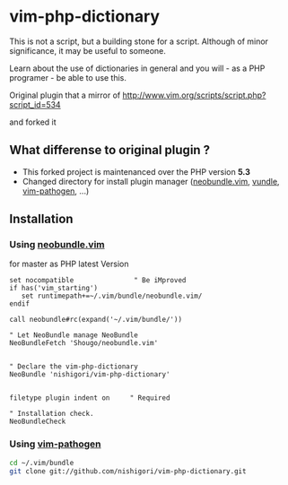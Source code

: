 vim-php-dictionary
==================

This is not a script, but a building stone for a script.
Although of minor significance, it may be useful to someone.

Learn about the use of dictionaries in general and you will - as a PHP programer - be able to use this.

Original plugin that a mirror of http://www.vim.org/scripts/script.php?script_id=534

and forked it

What differense to original plugin ?
------------------------------------

* This forked project is maintenanced over the PHP version **5.3**
* Changed directory for install plugin manager ([neobundle.vim][], [vundle][], [vim-pathogen][], ...)

Installation
------------

### Using [neobundle.vim][]

for master as PHP latest Version

```vim
set nocompatible               " Be iMproved
if has('vim_starting')
   set runtimepath+=~/.vim/bundle/neobundle.vim/
endif

call neobundle#rc(expand('~/.vim/bundle/'))

" Let NeoBundle manage NeoBundle
NeoBundleFetch 'Shougo/neobundle.vim'


" Declare the vim-php-dictionary
NeoBundle 'nishigori/vim-php-dictionary'


filetype plugin indent on     " Required

" Installation check.
NeoBundleCheck
```

### Using [vim-pathogen][]

```sh
cd ~/.vim/bundle
git clone git://github.com/nishigori/vim-php-dictionary.git
```

[neobundle.vim]:    https://github.com/Shougo/neobundle.vim
[vundle]:           https://github.com/gmarik/vundle
[vim-pathogen]:     https://github.com/tpope/vim-pathogen

